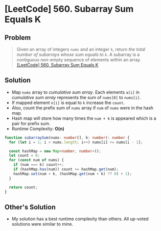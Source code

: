 # [LeetCode] 560. Subarray Sum Equals K

## Problem

> Given an array of integers `nums` and an integer `k`, return _the total number of subarrays whose sum equals to `k`_.
> A subarray is a contiguous non-empty sequence of elements within an array.
> [[LeetCode] 560. Subarray Sum Equals K](https://leetcode.com/problems/subarray-sum-equals-k/description/?envType=study-plan&id=data-structure-ii)

## Solution

- Map `nums` array to _cumulative sum array_. Each elements `a[i]` in _cumulative sum array_ represents the sum of `nums[0]` to `nums[i]`.
- If mapped element `n[i]` is equal to `k` increase the `count`.
- Also, count the prefix sum of `nums` array if `num` of `nums` were in the hash map.
- Hash map will store how many times the `num + k` is appeared which is a pair for prefix sum.
- Runtime Complexity: **O(n)**

```typescript
function subarraySum(nums: number[], k: number): number {
  for (let i = 1; i < nums.length; i++) nums[i] += nums[i - 1];

  const hashMap = new Map<number, number>();
  let count = 0;
  for (const num of nums) {
    if (num === k) count++;
    if (hashMap.has(num)) count += hashMap.get(num);
    hashMap.set(num + k, (hashMap.get(num + k) ?? 0) + 1);
  }

  return count;
}
```

## Other's Solution

- My solution has a best runtime complexity than others. All up-voted solutions were similar to mine.
